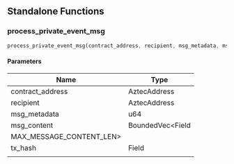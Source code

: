 ## Standalone Functions

### process_private_event_msg

```rust
process_private_event_msg(contract_address, recipient, msg_metadata, msg_content, MAX_MESSAGE_CONTENT_LEN>, tx_hash, );
```

#### Parameters
| Name | Type |
| --- | --- |
| contract_address | AztecAddress |
| recipient | AztecAddress |
| msg_metadata | u64 |
| msg_content | BoundedVec&lt;Field |
| MAX_MESSAGE_CONTENT_LEN&gt; |  |
| tx_hash | Field |
|  |  |

